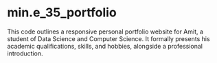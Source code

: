 # min.e_35_portfolio
This code outlines a responsive personal portfolio website for Amit, a student of Data Science and Computer Science. It formally presents his academic qualifications, skills, and hobbies, alongside a professional introduction.
